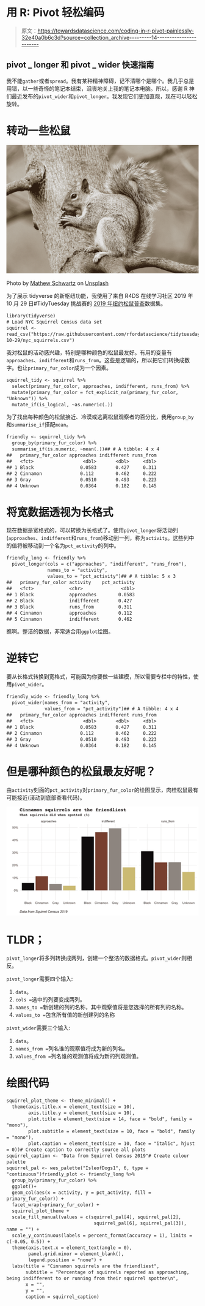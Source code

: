 # 用 R: Pivot 轻松编码

> 原文：<https://towardsdatascience.com/coding-in-r-pivot-painlessly-32e40a0b6c3d?source=collection_archive---------14----------------------->

## pivot _ longer 和 pivot _ wider 快速指南

我不能`gather`或者`spread`。我有某种精神障碍，记不清哪个是哪个。我几乎总是用错，以一些奇怪的笔记本结束，沮丧地关上我的笔记本电脑。所以，感谢 R 神们最近发布的`pivot_wider`和`pivot_longer`。我发现它们更加直观，现在可以轻松旋转。

# 转动一些松鼠

![](img/05cd14ee98c215a63aa547f99db90ab4.png)

Photo by [Mathew Schwartz](https://unsplash.com/@cadop?utm_source=medium&utm_medium=referral) on [Unsplash](https://unsplash.com?utm_source=medium&utm_medium=referral)

为了展示 tidyverse 的新枢纽功能，我使用了来自 R4DS 在线学习社区 2019 年 10 月 29 日#TidyTuesday 挑战赛的 [2019 年纽约松鼠普查](https://www.thesquirrelcensus.com/)数据集。

```
library(tidyverse)
# Load NYC Squirrel Census data set
squirrel <- read_csv("https://raw.githubusercontent.com/rfordatascience/tidytuesday/master/data/2019/2019-10-29/nyc_squirrels.csv")
```

我对松鼠的活动感兴趣，特别是哪种颜色的松鼠最友好。有用的变量有`approaches`、`indifferent`和`runs_from`。这些是逻辑的，所以把它们转换成数字。也让`primary_fur_color`成为一个因素。

```
squirrel_tidy <- squirrel %>% 
  select(primary_fur_color, approaches, indifferent, runs_from) %>% 
  mutate(primary_fur_color = fct_explicit_na(primary_fur_color, "Unknown")) %>% 
  mutate_if(is_logical, ~as.numeric(.))
```

为了找出每种颜色的松鼠接近、冷漠或逃离松鼠观察者的百分比，我用`group_by`和`summarise_if`搭配`mean`。

```
friendly <- squirrel_tidy %>% 
  group_by(primary_fur_color) %>% 
  summarise_if(is.numeric, ~mean(.))## # A tibble: 4 x 4
##   primary_fur_color approaches indifferent runs_from
##   <fct>                  <dbl>       <dbl>     <dbl>
## 1 Black                 0.0583       0.427     0.311
## 2 Cinnamon              0.112        0.462     0.222
## 3 Gray                  0.0510       0.493     0.223
## 4 Unknown               0.0364       0.182     0.145
```

# 将宽数据透视为长格式

现在数据是宽格式的，可以转换为长格式了。使用`pivot_longer`将活动列(`approaches`、`indifferent`和`runs_from`)移动到一列，称为`activity`。这些列中的值将被移动到一个名为`pct_activity`的列中。

```
friendly_long <- friendly %>% 
  pivot_longer(cols = c("approaches", "indifferent", "runs_from"), 
               names_to = "activity", 
               values_to = "pct_activity")## # A tibble: 5 x 3
##   primary_fur_color activity    pct_activity
##   <fct>             <chr>              <dbl>
## 1 Black             approaches        0.0583
## 2 Black             indifferent       0.427 
## 3 Black             runs_from         0.311 
## 4 Cinnamon          approaches        0.112 
## 5 Cinnamon          indifferent       0.462
```

瞧啊。整洁的数据，非常适合用`ggplot`绘图。

# 逆转它

要从长格式转换到宽格式，可能因为你要做一些建模，所以需要专栏中的特性，使用`pivot_wider`。

```
friendly_wide <- friendly_long %>% 
  pivot_wider(names_from = "activity", 
              values_from = "pct_activity")## # A tibble: 4 x 4
##   primary_fur_color approaches indifferent runs_from
##   <fct>                  <dbl>       <dbl>     <dbl>
## 1 Black                 0.0583       0.427     0.311
## 2 Cinnamon              0.112        0.462     0.222
## 3 Gray                  0.0510       0.493     0.223
## 4 Unknown               0.0364       0.182     0.145
```

# 但是哪种颜色的松鼠最友好呢？

由`activity`刻面的`pct_activity`对`primary_fur_color`的绘图显示，肉桂松鼠最有可能接近(滚动到底部查看代码)。

![](img/4f621ab6d5bcd217c7975a0cd3d8392f.png)

# TLDR；

`pivot_longer`将多列转换成两列，创建一个整洁的数据格式。`pivot_wider`则相反。

`pivot_longer`需要四个输入:

1.  `data`。
2.  `cols =`选中的列要变成两列。
3.  `names_to =`新创建的列的名称，其中观察值将是您选择的所有列的名称。
4.  `values_to =`包含所有值的新创建列的名称

`pivot_wider`需要三个输入:

1.  `data`。
2.  `names_from =`列名谁的观察值将成为新的列名。
3.  `values_from =`列名谁的观测值将成为新的列观测值。

# 绘图代码

```
squirrel_plot_theme <- theme_minimal() +
  theme(axis.title.x = element_text(size = 10),
        axis.title.y = element_text(size = 10),
        plot.title = element_text(size = 14, face = "bold", family = "mono"),
        plot.subtitle = element_text(size = 10, face = "bold", family = "mono"),
        plot.caption = element_text(size = 10, face = "italic", hjust = 0))# Create caption to correctly source all plots
squirrel_caption <- "Data from Squirrel Census 2019"# Create colour palette
squirrel_pal <- wes_palette("IsleofDogs1", 6, type = "continuous")friendly_plot <- friendly_long %>% 
  group_by(primary_fur_color) %>% 
  ggplot()+
  geom_col(aes(x = activity, y = pct_activity, fill = primary_fur_color)) +
  facet_wrap(~primary_fur_color) +
  squirrel_plot_theme +
  scale_fill_manual(values = c(squirrel_pal[4], squirrel_pal[2], 
                                squirrel_pal[6], squirrel_pal[3]), name = "") +
  scale_y_continuous(labels = percent_format(accuracy = 1), limits = c(-0.05, 0.5)) +
  theme(axis.text.x = element_text(angle = 0), 
        panel.grid.minor = element_blank(),
        legend.position = "none") +
  labs(title = "Cinnamon squirrels are the friendliest",
       subtitle = "Percentage of squirrels reported as approaching, being indifferent to or running from their squirrel spotter\n",
       x = "",
       y = "",
       caption = squirrel_caption)
```